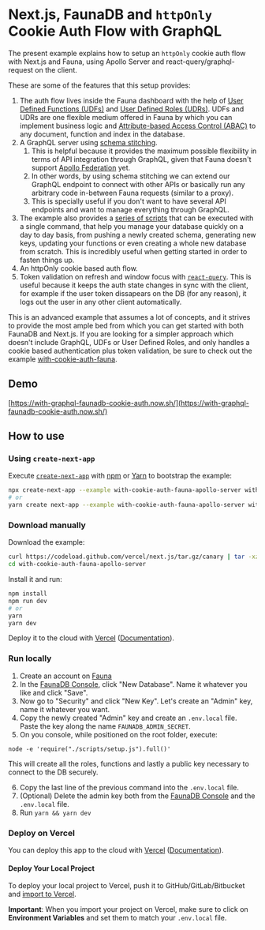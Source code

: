 # Next.js, FaunaDB and `httpOnly` Cookie Auth Flow with GraphQL

The present example explains how to setup an `httpOnly` cookie auth flow with Next.js and Fauna, using Apollo Server and react-query/graphql-request on the client.

These are some of the features that this setup provides:

1. The auth flow lives inside the Fauna dashboard with the help of [User Defined Functions (UDFs)](https://docs.fauna.com/fauna/current/api/graphql/functions) and [User Defined Roles (UDRs)](https://docs.fauna.com/fauna/current/security/roles.html). UDFs and UDRs are one flexible medium offered in Fauna by which you can implement business logic and [Attribute-based Access Control (ABAC)](https://docs.fauna.com/fauna/current/security/abac.html) to any document, function and index in the database.
2. A GraphQL server using [schema stitching](https://www.apollographql.com/docs/apollo-server/features/schema-stitching/).
   1. This is helpful because it provides the maximum possible flexibility in terms of API integration through GraphQL, given that Fauna doesn't support [Apollo Federation](https://www.apollographql.com/docs/apollo-server/federation/introduction/) yet.
   2. In other words, by using schema stitching we can extend our GraphQL endpoint to connect with other APIs or basically run any arbitrary code in-between Fauna requests (similar to a proxy).
   3. This is specially useful if you don't want to have several API endpoints and want to manage everything through GraphQL.
3. The example also provides a [series of scripts](/examples/with-cookie-auth-fauna-apollo-server/scripts) that can be executed with a single command, that help you manage your database quickly on a day to day basis, from pushing a newly created schema, generating new keys, updating your functions or even creating a whole new database from scratch. This is incredibly useful when getting started in order to fasten things up.
4. An httpOnly cookie based auth flow.
5. Token validation on refresh and window focus with [`react-query`](https://github.com/tannerlinsley/react-query#useQuery). This is useful because it keeps the auth state changes in sync with the client, for example if the user token dissapears on the DB (for any reason), it logs out the user in any other client automatically.

This is an advanced example that assumes a lot of concepts, and it strives to provide the most ample bed from which you can get started with both FaunaDB and Next.js. If you are looking for a simpler approach which doesn't include GraphQL, UDFs or User Defined Roles, and only handles a cookie based authentication plus token validation, be sure to check out the example [with-cookie-auth-fauna](https://github.com/vercel/next.js/tree/canary/examples/with-cookie-auth-fauna).

## Demo

[https://with-graphql-faunadb-cookie-auth.now.sh/](https://with-graphql-faunadb-cookie-auth.now.sh/)

## How to use

### Using `create-next-app`

Execute [`create-next-app`](https://github.com/vercel/next.js/tree/canary/packages/create-next-app) with [npm](https://docs.npmjs.com/cli/init) or [Yarn](https://yarnpkg.com/lang/en/docs/cli/create/) to bootstrap the example:

```bash
npx create-next-app --example with-cookie-auth-fauna-apollo-server with-cookie-auth-fauna-apollo-server-app
# or
yarn create next-app --example with-cookie-auth-fauna-apollo-server with-cookie-auth-fauna-apollo-server-app
```

### Download manually

Download the example:

```bash
curl https://codeload.github.com/vercel/next.js/tar.gz/canary | tar -xz --strip=2 next.js-canary/examples/with-cookie-auth-fauna-apollo-server
cd with-cookie-auth-fauna-apollo-server
```

Install it and run:

```bash
npm install
npm run dev
# or
yarn
yarn dev
```

Deploy it to the cloud with [Vercel](https://vercel.com/import?filter=next.js&utm_source=github&utm_medium=readme&utm_campaign=next-example) ([Documentation](https://nextjs.org/docs/deployment)).

### Run locally

1. Create an account on [Fauna](https://fauna.com/)
2. In the [FaunaDB Console](https://dashboard.fauna.com/), click "New Database". Name it whatever you like and click "Save".
3. Now go to "Security" and click "New Key". Let's create an "Admin" key, name it whatever you want.
4. Copy the newly created "Admin" key and create an `.env.local` file. Paste the key along the name `FAUNADB_ADMIN_SECRET`.
5. On you console, while positioned on the root folder, execute:

```
node -e 'require("./scripts/setup.js").full()'
```

This will create all the roles, functions and lastly a public key necessary to connect to the DB securely.

6. Copy the last line of the previous command into the `.env.local` file.
7. (Optional) Delete the admin key both from the [FaunaDB Console](https://dashboard.fauna.com/) and the `.env.local` file.
8. Run `yarn && yarn dev`

### Deploy on Vercel

You can deploy this app to the cloud with [Vercel](https://vercel.com?utm_source=github&utm_medium=readme&utm_campaign=next-example) ([Documentation](https://nextjs.org/docs/deployment)).

#### Deploy Your Local Project

To deploy your local project to Vercel, push it to GitHub/GitLab/Bitbucket and [import to Vercel](https://vercel.com/import/git?utm_source=github&utm_medium=readme&utm_campaign=next-example).

**Important**: When you import your project on Vercel, make sure to click on **Environment Variables** and set them to match your `.env.local` file.
